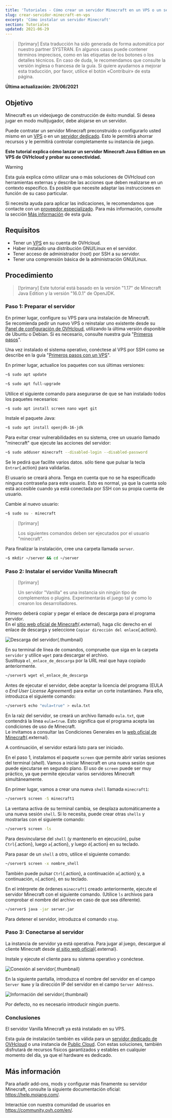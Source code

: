 ```yaml
---
title: 'Tutoriales - Cómo crear un servidor Minecraft en un VPS o un servidor dedicado'
slug: crear-servidor-minecraft-en-vps
excerpt: 'Cómo instalar un servidor Minecraft'
section: Tutoriales
updated: 2021-06-29
---
```


> [!primary]
> Esta traducción ha sido generada de forma automática por nuestro partner SYSTRAN. En algunos casos puede contener términos imprecisos, como en las etiquetas de los botones o los detalles técnicos. En caso de duda, le recomendamos que consulte la versión inglesa o francesa de la guía. Si quiere ayudarnos a mejorar esta traducción, por favor, utilice el botón «Contribuir» de esta página.
> 

**Última actualización: 29/06/2021**

## Objetivo

Minecraft es un videojuego de construcción de éxito mundial. Si desea jugar en modo multijugador, debe alojarse en un servidor.

Puede contratar un servidor Minecraft preconstruido o configurarlo usted mismo en un [VPS](https://www.ovhcloud.com/es-es/vps/) o en un [servidor dedicado](https://www.ovhcloud.com/es-es/bare-metal/). Esto le permitirá ahorrar recursos y le permitirá controlar completamente su instancia de juego.

**Este tutorial explica cómo lanzar un servidor Minecraft Java Edition en un VPS de OVHcloud y probar su conectividad.**

> [!warning]
>Esta guía explica cómo utilizar una o más soluciones de OVHcloud con herramientas externas y describe las acciones que deben realizarse en un contexto específico. Es posible que necesite adaptar las instrucciones en función de su caso particular.
>
>Si necesita ayuda para aplicar las indicaciones, le recomendamos que contacte con un [proveedor especializado](https://partner.ovhcloud.com/es-es/directory/). Para más información, consulte la sección [Más información](#gofurther) de esta guía.
>

## Requisitos

- Tener un [VPS](https://www.ovhcloud.com/es-es/vps/) en su cuenta de OVHcloud.
- Haber instalado una distribución GNU/Linux en el servidor.
- Tener acceso de administrador (root) por SSH a su servidor.
- Tener una comprensión básica de la administración GNU/Linux.

## Procedimiento

> [!primary]
> Este tutorial está basado en la versión "1.17" de Minecraft Java Edition y la versión "16.0.1" de OpenJDK.
>

### Paso 1: Preparar el servidor

En primer lugar, configure su VPS para una instalación de Minecraft.
<br>Se recomienda pedir un nuevo VPS o reinstalar uno existente desde su [Panel de configuración de OVHcloud](https://www.ovh.com/auth/?action=gotomanager&from=https://www.ovh.es/&ovhSubsidiary=es), utilizando la última versión disponible de Ubuntu o Debian. Si es necesario, consulte nuestra guía "[Primeros pasos](../primeros-pasos-con-vps/#reinstallvps)". 

Una vez instalado el sistema operativo, conéctese al VPS por SSH como se describe en la guía "[Primeros pasos con un VPS](../primeros-pasos-con-vps/)".

En primer lugar, actualice los paquetes con sus últimas versiones:

```sh
~$ sudo apt update
```

```sh
~$ sudo apt full-upgrade
```

Utilice el siguiente comando para asegurarse de que se han instalado todos los paquetes necesarios:

```sh
~$ sudo apt install screen nano wget git
```

Instale el paquete Java:

```sh
~$ sudo apt install openjdk-16-jdk
```

Para evitar crear vulnerabilidades en su sistema, cree un usuario llamado "minecraft" que ejecute las acciones del servidor:

```sh
~$ sudo adduser minecraft --disabled-login --disabled-password
```

Se le pedirá que facilite varios datos. sólo tiene que pulsar la tecla `Entrar`{.action} para validarlas.

El usuario se creará ahora. Tenga en cuenta que no se ha especificado ninguna contraseña para este usuario. Esto es normal, ya que la cuenta solo está accesible cuando ya está conectada por SSH con su propia cuenta de usuario.

Cambie al nuevo usuario:

```sh
~$ sudo su - minecraft
```

> [!primary]
>
> Los siguientes comandos deben ser ejecutados por el usuario "minecraft".
>

Para finalizar la instalación, cree una carpeta llamada `server`.

```sh
~$ mkdir ~/server && cd ~/server
```

### Paso 2: Instalar el servidor Vanilla Minecraft

> [!primary]
>
> Un servidor "Vanilla" es una instancia sin ningún tipo de complementos o plugins. Experimentarás el juego tal y como lo crearon los desarrolladores.
>

Primero deberá copiar y pegar el enlace de descarga para el programa servidor.
<br>En el [sitio web oficial de Minecraft](https://minecraft.net/download/server){.external}, haga clic derecho en el enlace de descarga y seleccione `Copiar dirección del enlace`{.action}.

![Descarga del servidor](images/download_jar.png){.thumbnail}

En su terminal de línea de comandos, compruebe que siga en la carpeta `servidor` y utilice `wget` para descargar el archivo.
<br>Sustituya `el_enlace_de_descarga` por la URL real que haya copiado anteriormente.

```sh
~/server$ wget el_enlace_de_descarga
```

Antes de ejecutar el servidor, debe aceptar la licencia del programa (EULA o _End User License Agreement_) para evitar un corte instantáneo. Para ello, introduzca el siguiente comando:

```sh
~/server$ echo "eula=true" > eula.txt
```

En la raíz del servidor, se creará un archivo llamado `eula.txt`, que contendrá la línea `eula=true`. Esto significa que el programa acepta las condiciones de uso de Minecraft.
<br>Le invitamos a consultar las Condiciones Generales en la [web oficial de Minecraft](https://www.minecraft.net/){.external}.

A continuación, el servidor estará listo para ser iniciado.

En el paso 1, instalamos el paquete `screen` que permite abrir varias sesiones del terminal (*shell*). Vamos a iniciar Minecraft en una nueva sesión que puede ejecutarse en segundo plano. El uso de `screen` puede ser muy práctico, ya que permite ejecutar varios servidores Minecraft simultáneamente.

En primer lugar, vamos a crear una nueva `shell` llamada `minecraft1`:

```sh
~/server$ screen -S minecraft1
```

La ventana activa de su terminal cambia, se desplaza automáticamente a una nueva sesión `shell`. Si lo necesita, puede crear otras `shells` y mostrarlas con el siguiente comando:

```sh
~/server$ screen -ls
```

Para desvincularse del `shell` (y mantenerlo en ejecución), pulse `Ctrl`{.action}, luego `a`{.action}, y luego `d`{.action} en su teclado.

Para pasar de un `shell` a otro, utilice el siguiente comando:

```sh
~/server$ screen -x nombre_shell
```

También puede pulsar `Ctrl`{.action}, a continuación `a`{.action} y, a continuación, `n`{.action}, en su teclado.

En el intérprete de órdenes `minecraft1` creado anteriormente, ejecute el servidor Minecraft con el siguiente comando. (Utilice `ls` archivos para comprobar el nombre del archivo en caso de que sea diferente).

```sh
~/server$ java -jar server.jar
```

Para detener el servidor, introduzca el comando `stop`.

### Paso 3: Conectarse al servidor

La instancia de servidor ya está operativa. Para jugar al juego, descargue al cliente Minecraft desde [el sitio web oficial](https://www.minecraft.net/){.external}.

Instale y ejecute el cliente para su sistema operativo y conéctese.

![Conexión al servidor](images/login_minecraft.png){.thumbnail}

En la siguiente pantalla, introduzca el nombre del servidor en el campo `Server Name` y la dirección IP del servidor en el campo `Server Address`.

![Información del servidor](images/minecraft_server_login.png){.thumbnail}

Por defecto, no es necesario introducir ningún puerto.

### Conclusiones

El servidor Vanilla Minecraft ya está instalado en su VPS.

Esta guía de instalación también es válida para un [servidor dedicado de OVHcloud](https://www.ovhcloud.com/es-es/bare-metal/) o una instancia de [Public Cloud](https://www.ovhcloud.com/es-es/public-cloud/). Con estas soluciones, también disfrutará de recursos físicos garantizados y estables en cualquier momento del día, ya que el hardware es dedicado.

## Más información <a name="gofurther"></a>

Para añadir add-ons, mods y configurar más finamente su servidor Minecraft, consulte la siguiente documentación oficial: <https://help.mojang.com/>.

Interactúe con nuestra comunidad de usuarios en <https://community.ovh.com/en/>.
